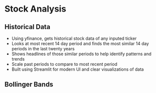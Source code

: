 # Stock Analysis 

## Historical Data 
* Using yfinance, gets historical stock data of any inputed ticker
* Looks at most recent 14 day period and finds the most similar 14 day periods in the last twenty years
* Shows headlines of those similar periods to help identify patterns and trends
* Scale past periods to compare to most recent period
* Built using Streamlit for modern UI and clear visualizations of data

## Bollinger Bands
